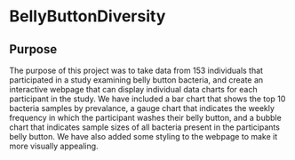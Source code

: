 # BellyButtonDiversity
## Purpose
The purpose of this project was to take data from 153 individuals that participated in a study examining belly button bacteria, and create an interactive webpage that can display individual data charts for each participant in the study. We have included a bar chart that shows the top 10 bacteria samples by prevalance, a gauge chart that indicates the weekly frequency in which the participant washes their belly button, and a bubble chart that indicates sample sizes of all bacteria present in the participants belly button. We have also added some styling to the webpage to make it more visually appealing.
